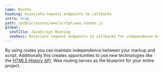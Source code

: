 ```yaml
---
name: Routes
heading: Associate request endpoints to callbacks
intro: true
path: /public/assets/wee/script/wee.routes.js
global:
  seoTitle: JavaScript Routing
  seoDesc: Associate request endpoints to callbacks for independence between your markup and script using Wee's powerful JavaScript routing library.
---
```


By using routes you can maintain independence between your markup and script. Additionally this creates opportunities to use new technologies like the [HTML5 History API](http://diveintohtml5.info/history.html). Wee routing serves as the blueprint for your entire project.